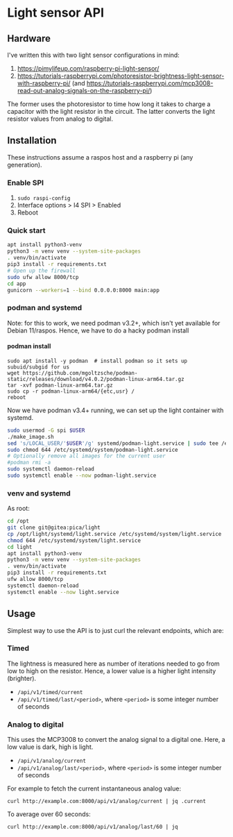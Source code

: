 # Light sensor API

## Hardware

I've written this with two light sensor configurations in mind:

1. https://pimylifeup.com/raspberry-pi-light-sensor/
1. https://tutorials-raspberrypi.com/photoresistor-brightness-light-sensor-with-raspberry-pi/ (and https://tutorials-raspberrypi.com/mcp3008-read-out-analog-signals-on-the-raspberry-pi/)

The former uses the photoresistor to time how long it takes to charge a capacitor with the light resistor in the circuit. The latter converts the light resistor values from analog to digital.


## Installation

These instructions assume a raspos host and a raspberry pi (any generation).

### Enable SPI

1. `sudo raspi-config`
1. Interface options > I4 SPI > Enabled
1. Reboot

### Quick start

```bash
apt install python3-venv
python3 -m venv venv --system-site-packages
. venv/bin/activate
pip3 install -r requirements.txt
# Open up the firewall
sudo ufw allow 8000/tcp
cd app
gunicorn --workers=1 --bind 0.0.0.0:8000 main:app
```

### podman and systemd

Note: for this to work, we need podman v3.2+, which isn't yet available for Debian 11/raspos. Hence, we have to do a hacky podman install

#### podman install

```
sudo apt install -y podman  # install podman so it sets up subuid/subgid for us
wget https://github.com/mgoltzsche/podman-static/releases/download/v4.0.2/podman-linux-arm64.tar.gz
tar -xvf podman-linux-arm64.tar.gz
sudo cp -r podman-linux-arm64/{etc,usr} /
reboot
```

Now we have podman v3.4+ running, we can set up the light container with systemd.

```bash
sudo usermod -G spi $USER
./make_image.sh
sed 's/LOCAL_USER/'$USER'/g' systemd/podman-light.service | sudo tee /etc/systemd/system/podman-light.service
sudo chmod 644 /etc/systemd/system/podman-light.service
# Optionally remove all images for the current user
#podman rmi -a
sudo systemctl daemon-reload
sudo systemctl enable --now podman-light.service

```

### venv and systemd

As root:

```bash
cd /opt
git clone git@gitea:pica/light
cp /opt/light/systemd/light.service /etc/systemd/system/light.service
chmod 644 /etc/systemd/system/light.service
cd light
apt install python3-venv
python3 -m venv venv --system-site-packages
. venv/bin/activate
pip3 install -r requirements.txt
ufw allow 8000/tcp
systemctl daemon-reload
systemctl enable --now light.service
```

## Usage

Simplest way to use the API is to just curl the relevant endpoints, which are:

### Timed

The lightness is measured here as number of iterations needed to go from low to high on the resistor. Hence, a lower value is a higher light intensity (brighter).

* `/api/v1/timed/current`
* `/api/v1/timed/last/<period>`, where `<period>` is some integer number of seconds

### Analog to digital

This uses the MCP3008 to convert the analog signal to a digital one. Here, a low value is dark, high is light.

* `/api/v1/analog/current`
* `/api/v1/analog/last/<period>`, where `<period>` is some integer number of seconds

For example to fetch the current instantaneous analog value:

`curl http://example.com:8000/api/v1/analog/current | jq .current`

To average over 60 seconds:

`curl http://example.com:8000/api/v1/analog/last/60 | jq`
